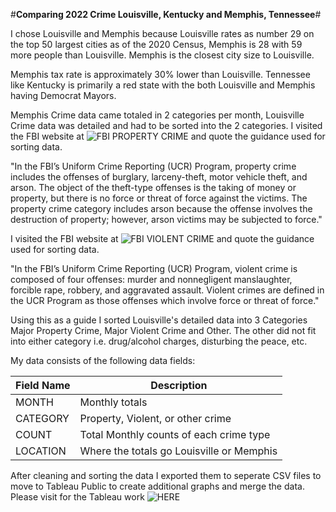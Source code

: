 #**Comparing 2022 Crime Louisville, Kentucky and Memphis, Tennessee**#

I chose Louisville and Memphis because Louisville rates as number 29 on the top 50 largest cities as of the 2020 Census, Memphis is 28 with 59 more people than Louisville.  Memphis is the closest city size to Louisville.

Memphis tax rate is approximately 30% lower than Louisville.  Tennessee like Kentucky is primarily a red state with the both Louisville and Memphis having Democrat Mayors.  

Memphis Crime data came totaled in 2 categories per month, Louisville Crime data was detailed and had to be sorted into the 2 categories.  I visited the FBI website at ![FBI PROPERTY CRIME](https://ucr.fbi.gov/crime-in-the-u.s/2018/crime-in-the-u.s.-2018/topic-pages/property-crime) and quote the guidance used for sorting data.


 "In the FBI’s Uniform Crime Reporting (UCR) Program, property crime includes the offenses of burglary, larceny-theft, motor vehicle theft, and arson. The object of the theft-type offenses is the taking of money or property, but there is no force or threat of force against the victims. The property crime category includes arson because the offense involves the destruction of property; however, arson victims may be subjected to force."

 I visited the FBI website at ![FBI VIOLENT CRIME](https://ucr.fbi.gov/crime-in-the-u.s/2010/crime-in-the-u.s.-2010/violent-crime#:~:text=Definition,%2C%20robbery%2C%20and%20aggravated%20assault.) and quote the guidance used for sorting data.


"In the FBI’s Uniform Crime Reporting (UCR) Program, violent crime is composed of four offenses: murder and nonnegligent manslaughter, forcible rape, robbery, and aggravated assault. Violent crimes are defined in the UCR Program as those offenses which involve force or threat of force."

Using this as a guide I sorted Louisville's detailed data into 3 Categories Major Property Crime, Major Violent Crime and Other.  The other did not fit into either category i.e. drug/alcohol charges, disturbing the peace, etc.

My data consists of the following data fields:

|Field Name | Description                               |
|-----------|-------------------------------------------|
|  MONTH    | Monthly totals                            |
| CATEGORY  | Property, Violent, or other crime         |
|  COUNT    | Total Monthly counts of each crime type   |
| LOCATION  | Where the totals go Louisville or Memphis |

After cleaning and sorting the data I exported them to seperate CSV files to move to Tableau Public to create additional graphs and merge the data.
Please visit for the Tableau work ![HERE](https://public.tableau.com/views/Louisville-Memphis2022CrimeData/Memphis?:language=en-US&:display_count=n&:origin=viz_share_link)

